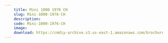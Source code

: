 ```yaml
---
    title: Mini 1000 1976 CH
    slug: Mini-1000-1976-CH
    description:
    code: Mini-1000-1976-CH
    image:
    download: https://cmdiy-archive.s3.us-east-1.amazonaws.com/brochures/documents/Mini+1000+1976+CH.pdf
---
```

<!-- Content of the page -->

##
        